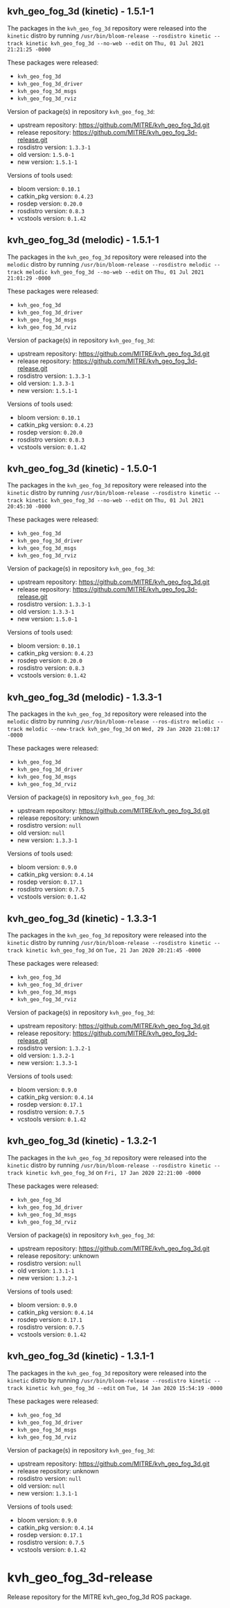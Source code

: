 ## kvh_geo_fog_3d (kinetic) - 1.5.1-1

The packages in the `kvh_geo_fog_3d` repository were released into the `kinetic` distro by running `/usr/bin/bloom-release --rosdistro kinetic --track kinetic kvh_geo_fog_3d --no-web --edit` on `Thu, 01 Jul 2021 21:21:25 -0000`

These packages were released:
- `kvh_geo_fog_3d`
- `kvh_geo_fog_3d_driver`
- `kvh_geo_fog_3d_msgs`
- `kvh_geo_fog_3d_rviz`

Version of package(s) in repository `kvh_geo_fog_3d`:

- upstream repository: https://github.com/MITRE/kvh_geo_fog_3d.git
- release repository: https://github.com/MITRE/kvh_geo_fog_3d-release.git
- rosdistro version: `1.3.3-1`
- old version: `1.5.0-1`
- new version: `1.5.1-1`

Versions of tools used:

- bloom version: `0.10.1`
- catkin_pkg version: `0.4.23`
- rosdep version: `0.20.0`
- rosdistro version: `0.8.3`
- vcstools version: `0.1.42`


## kvh_geo_fog_3d (melodic) - 1.5.1-1

The packages in the `kvh_geo_fog_3d` repository were released into the `melodic` distro by running `/usr/bin/bloom-release --rosdistro melodic --track melodic kvh_geo_fog_3d --no-web --edit` on `Thu, 01 Jul 2021 21:01:29 -0000`

These packages were released:
- `kvh_geo_fog_3d`
- `kvh_geo_fog_3d_driver`
- `kvh_geo_fog_3d_msgs`
- `kvh_geo_fog_3d_rviz`

Version of package(s) in repository `kvh_geo_fog_3d`:

- upstream repository: https://github.com/MITRE/kvh_geo_fog_3d.git
- release repository: https://github.com/MITRE/kvh_geo_fog_3d-release.git
- rosdistro version: `1.3.3-1`
- old version: `1.3.3-1`
- new version: `1.5.1-1`

Versions of tools used:

- bloom version: `0.10.1`
- catkin_pkg version: `0.4.23`
- rosdep version: `0.20.0`
- rosdistro version: `0.8.3`
- vcstools version: `0.1.42`


## kvh_geo_fog_3d (kinetic) - 1.5.0-1

The packages in the `kvh_geo_fog_3d` repository were released into the `kinetic` distro by running `/usr/bin/bloom-release --rosdistro kinetic --track kinetic kvh_geo_fog_3d --no-web --edit` on `Thu, 01 Jul 2021 20:45:30 -0000`

These packages were released:
- `kvh_geo_fog_3d`
- `kvh_geo_fog_3d_driver`
- `kvh_geo_fog_3d_msgs`
- `kvh_geo_fog_3d_rviz`

Version of package(s) in repository `kvh_geo_fog_3d`:

- upstream repository: https://github.com/MITRE/kvh_geo_fog_3d.git
- release repository: https://github.com/MITRE/kvh_geo_fog_3d-release.git
- rosdistro version: `1.3.3-1`
- old version: `1.3.3-1`
- new version: `1.5.0-1`

Versions of tools used:

- bloom version: `0.10.1`
- catkin_pkg version: `0.4.23`
- rosdep version: `0.20.0`
- rosdistro version: `0.8.3`
- vcstools version: `0.1.42`


## kvh_geo_fog_3d (melodic) - 1.3.3-1

The packages in the `kvh_geo_fog_3d` repository were released into the `melodic` distro by running `/usr/bin/bloom-release --ros-distro melodic --track melodic --new-track kvh_geo_fog_3d` on `Wed, 29 Jan 2020 21:08:17 -0000`

These packages were released:
- `kvh_geo_fog_3d`
- `kvh_geo_fog_3d_driver`
- `kvh_geo_fog_3d_msgs`
- `kvh_geo_fog_3d_rviz`

Version of package(s) in repository `kvh_geo_fog_3d`:

- upstream repository: https://github.com/MITRE/kvh_geo_fog_3d.git
- release repository: unknown
- rosdistro version: `null`
- old version: `null`
- new version: `1.3.3-1`

Versions of tools used:

- bloom version: `0.9.0`
- catkin_pkg version: `0.4.14`
- rosdep version: `0.17.1`
- rosdistro version: `0.7.5`
- vcstools version: `0.1.42`


## kvh_geo_fog_3d (kinetic) - 1.3.3-1

The packages in the `kvh_geo_fog_3d` repository were released into the `kinetic` distro by running `/usr/bin/bloom-release --rosdistro kinetic --track kinetic kvh_geo_fog_3d` on `Tue, 21 Jan 2020 20:21:45 -0000`

These packages were released:
- `kvh_geo_fog_3d`
- `kvh_geo_fog_3d_driver`
- `kvh_geo_fog_3d_msgs`
- `kvh_geo_fog_3d_rviz`

Version of package(s) in repository `kvh_geo_fog_3d`:

- upstream repository: https://github.com/MITRE/kvh_geo_fog_3d.git
- release repository: https://github.com/MITRE/kvh_geo_fog_3d-release.git
- rosdistro version: `1.3.2-1`
- old version: `1.3.2-1`
- new version: `1.3.3-1`

Versions of tools used:

- bloom version: `0.9.0`
- catkin_pkg version: `0.4.14`
- rosdep version: `0.17.1`
- rosdistro version: `0.7.5`
- vcstools version: `0.1.42`


## kvh_geo_fog_3d (kinetic) - 1.3.2-1

The packages in the `kvh_geo_fog_3d` repository were released into the `kinetic` distro by running `/usr/bin/bloom-release --rosdistro kinetic --track kinetic kvh_geo_fog_3d` on `Fri, 17 Jan 2020 22:21:00 -0000`

These packages were released:
- `kvh_geo_fog_3d`
- `kvh_geo_fog_3d_driver`
- `kvh_geo_fog_3d_msgs`
- `kvh_geo_fog_3d_rviz`

Version of package(s) in repository `kvh_geo_fog_3d`:

- upstream repository: https://github.com/MITRE/kvh_geo_fog_3d.git
- release repository: unknown
- rosdistro version: `null`
- old version: `1.3.1-1`
- new version: `1.3.2-1`

Versions of tools used:

- bloom version: `0.9.0`
- catkin_pkg version: `0.4.14`
- rosdep version: `0.17.1`
- rosdistro version: `0.7.5`
- vcstools version: `0.1.42`


## kvh_geo_fog_3d (kinetic) - 1.3.1-1

The packages in the `kvh_geo_fog_3d` repository were released into the `kinetic` distro by running `/usr/bin/bloom-release --rosdistro kinetic --track kinetic kvh_geo_fog_3d --edit` on `Tue, 14 Jan 2020 15:54:19 -0000`

These packages were released:
- `kvh_geo_fog_3d`
- `kvh_geo_fog_3d_driver`
- `kvh_geo_fog_3d_msgs`
- `kvh_geo_fog_3d_rviz`

Version of package(s) in repository `kvh_geo_fog_3d`:

- upstream repository: https://github.com/MITRE/kvh_geo_fog_3d.git
- release repository: unknown
- rosdistro version: `null`
- old version: `null`
- new version: `1.3.1-1`

Versions of tools used:

- bloom version: `0.9.0`
- catkin_pkg version: `0.4.14`
- rosdep version: `0.17.1`
- rosdistro version: `0.7.5`
- vcstools version: `0.1.42`


# kvh_geo_fog_3d-release
Release repository for the MITRE kvh_geo_fog_3d ROS package.
